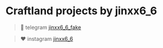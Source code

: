 # **Craftland projects by jinxx6_6**
> 💙 telegram [jinxx6_6_fake](https://t.me/jinxx6_6_fake)

> ❤️ instagram [jinxx6_6](https://instagram.com/jinxx6_6?igshid=MzNlNGNkZWQ4Mg==)

